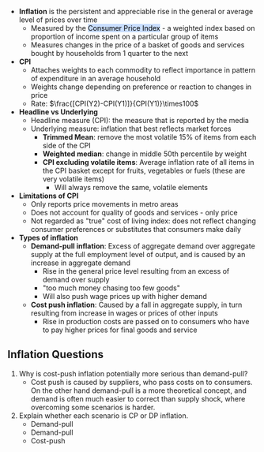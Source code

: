 - **Inflation** is the persistent and appreciable rise in the general or average level of prices over time
	- Measured by the <mark style="background: #ADCCFFA6;">Consumer Price Index</mark> - a weighted index based on proportion of income spent on a particular group of items
	- Measures changes in the price of a basket of goods and services bought by households from 1 quarter to the next
- **CPI**
	- Attaches weights to each commodity to reflect importance in pattern of expenditure in an average household
	- Weights change depending on preference or reaction to changes in price
	- Rate: $\frac{[CPI(Y2)-CPI(Y1)]}{CPI(Y1)}\times100$
- **Headline vs Underlying**
	- Headline measure (CPI): the measure that is reported by the media
	- Underlying measure: inflation that best reflects market forces
		- **Trimmed Mean**: remove the most volatile 15% of items from each side of the CPI
		- **Weighted median**: change in middle 50th percentile by weight
		- **CPI excluding volatile items**: Average inflation rate of all items in the CPI basket except for fruits, vegetables or fuels (these are very volatile items)
			- Will always remove the same, volatile elements
- **Limitations of CPI**
	- Only reports price movements in metro areas
	- Does not account for quality of goods and services - only price
	- Not regarded as "true" cost of living index: does not reflect changing consumer preferences or substitutes that consumers make daily
- **Types of inflation**
	- **Demand-pull inflation**: Excess of aggregate demand over aggregate supply at the full employment level of output, and is caused by an increase in aggregate demand
		- Rise in the general price level resulting from an excess of demand over supply
		- "too much money chasing too few goods"
		- Will also push wage prices up with higher demand
	- **Cost push inflation**: Caused by a fall in aggregate supply, in turn resulting from increase in wages or prices of other inputs
		- Rise in production costs are passed on to consumers who have to pay higher prices for final goods and service

## Inflation Questions
1. Why is cost-push  inflation potentially more serious than demand-pull?
	- Cost push is caused by suppliers, who pass costs on to consumers. On the other hand demand-pull is a more theoretical concept, and demand is often much easier to correct than supply shock, where overcoming some scenarios is harder.
2. Explain whether each scenario is CP or DP inflation.
	- Demand-pull
	- Demand-pull
	- Cost-push